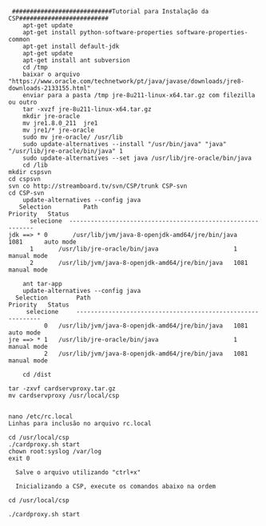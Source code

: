      ############################Tutorial para Instalação da CSP######################### 
        apt-get update
        apt-get install python-software-properties software-properties-common
        apt-get install default-jdk
        apt-get update
        apt-get install ant subversion        
        cd /tmp        
        baixar o arquivo "https://www.oracle.com/technetwork/pt/java/javase/downloads/jre8-downloads-2133155.html"
        enviar para a pasta /tmp jre-8u211-linux-x64.tar.gz com filezilla ou outro        
        tar -xvzf jre-8u211-linux-x64.tar.gz
        mkdir jre-oracle
        mv jre1.8.0_211  jre1
        mv jre1/* jre-oracle
        sudo mv jre-oracle/ /usr/lib
        sudo update-alternatives --install "/usr/bin/java" "java" "/usr/lib/jre-oracle/bin/java" 1
        sudo update-alternatives --set java /usr/lib/jre-oracle/bin/java        
        cd /lib
	mkdir cspsvn
	cd cspsvn
	svn co http://streamboard.tv/svn/CSP/trunk CSP-svn
	cd CSP-svn
        update-alternatives --config java
       Selection         Path                                            Priority   Status
          selecione  ------------------------------------------------------------
    jdk ==> * 0       /usr/lib/jvm/java-8-openjdk-amd64/jre/bin/java   1081      auto mode
          1       /usr/lib/jre-oracle/bin/java                     1         manual mode
          2       /usr/lib/jvm/java-8-openjdk-amd64/jre/bin/java   1081      manual mode 
	
        ant tar-app
        update-alternatives --config java
      Selection        Path                                            Priority   Status
         selecione     ------------------------------------------------------------
              0   /usr/lib/jvm/java-8-openjdk-amd64/jre/bin/java   1081      auto mode
    jre ==> * 1   /usr/lib/jre-oracle/bin/java                     1         manual mode
              2   /usr/lib/jvm/java-8-openjdk-amd64/jre/bin/java   1081      manual mode        

        cd /dist
	
	tar -zxvf cardservproxy.tar.gz
	mv cardservproxy /usr/local/csp
	

    nano /etc/rc.local
    Linhas para inclusão no arquivo rc.local	

	cd /usr/local/csp
	./cardproxy.sh start
	chown root:syslog /var/log
	exit 0
	
      Salve o arquivo utilizando "ctrl+x"

      Inicializando a CSP, execute os comandos abaixo na ordem

	cd /usr/local/csp
       
	./cardproxy.sh start
